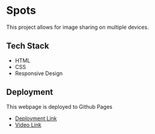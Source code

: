 # Spots

This project allows for image sharing on multiple devices.

## Tech Stack

- HTML
- CSS
- Responsive Design

## Deployment

This webpage is deployed to Github Pages

- [Deployment Link](https://jasoncpalmer1.github.io/se_project_spots/)
- [Video Link](https://drive.google.com/file/d/1noNzdT7XA391L9yjaP11g3n8rdG3VRT2/view?usp=drive_link)
